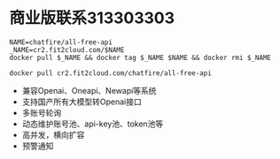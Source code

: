 # 商业版联系313303303

```
NAME=chatfire/all-free-api
_NAME=cr2.fit2cloud.com/$NAME
docker pull $_NAME && docker tag $_NAME $NAME && docker rmi $_NAME

docker pull cr2.fit2cloud.com/chatfire/all-free-api

``` 

- 兼容Openai、Oneapi、Newapi等系统
- 支持国产所有大模型转Openai接口
- 多账号轮询
- 动态维护账号池、api-key池、token池等
- 高并发，横向扩容
- 预警通知



